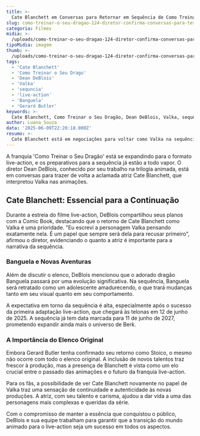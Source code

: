 ```yaml
---
title: >-
  Cate Blanchett em Conversas para Retornar em Sequência de Como Treinar o Seu Dragão
slug: como-treinar-o-seu-dragao-124-diretor-confirma-conversas-para-ter-cate-blanchett-na-sequencia
categoria: Filmes
midia: >-
  /uploads/como-treinar-o-seu-dragao-124-diretor-confirma-conversas-para-ter-cate-blanchett-na-sequencia-thumb.webp
tipoMidia: imagem
thumb: >-
  /uploads/como-treinar-o-seu-dragao-124-diretor-confirma-conversas-para-ter-cate-blanchett-na-sequencia-thumb.webp
tags:
  - 'Cate Blanchett'
  - 'Como Treinar o Seu Drago'
  - 'Dean DeBlois'
  - 'Valka'
  - 'sequncia'
  - 'live-action'
  - 'Banguela'
  - 'Gerard Butler'
keywords: >-
  Cate Blanchett, Como Treinar o Seu Dragão, Dean DeBlois, Valka, sequência, live-action, Banguela, Gerard Butler
author: Luana Souza
data: '2025-06-09T22:20:18.000Z'
resumo: >-
  Cate Blanchett está em negociações para voltar como Valka na sequência do live-action de 'Como Treinar o Seu Dragão'. O diretor Dean DeBlois expressa grande interesse em ter a atriz novamente no elenco.
---
```


A franquia 'Como Treinar o Seu Dragão' está se expandindo para o formato live-action, e os preparativos para a sequência já estão a todo vapor. O diretor Dean DeBlois, conhecido por seu trabalho na trilogia animada, está em conversas para trazer de volta a aclamada atriz Cate Blanchett, que interpretou Valka nas animações.

## Cate Blanchett: Essencial para a Continuação

Durante a estreia do filme live-action, DeBlois compartilhou seus planos com a Comic Book, destacando que o retorno de Cate Blanchett como Valka é uma prioridade. "Eu escrevi a personagem Valka pensando exatamente nela. É um papel que sempre será dela para recusar primeiro", afirmou o diretor, evidenciando o quanto a atriz é importante para a narrativa da sequência.

### Banguela e Novas Aventuras

Além de discutir o elenco, DeBlois mencionou que o adorado dragão Banguela passará por uma evolução significativa. Na sequência, Banguela será retratado como um adolescente amadurecendo, o que trará mudanças tanto em seu visual quanto em seu comportamento.

A expectativa em torno da sequência é alta, especialmente após o sucesso da primeira adaptação live-action, que chegará às telonas em 12 de junho de 2025. A sequência já tem data marcada para 11 de junho de 2027, prometendo expandir ainda mais o universo de Berk.

### A Importância do Elenco Original

Embora Gerard Butler tenha confirmado seu retorno como Stoico, o mesmo não ocorre com todo o elenco original. A inclusão de novos talentos traz frescor à produção, mas a presença de Blanchett é vista como um elo crucial entre o passado das animações e o futuro da franquia live-action.

Para os fãs, a possibilidade de ver Cate Blanchett novamente no papel de Valka traz uma sensação de continuidade e autenticidade às novas produções. A atriz, com seu talento e carisma, ajudou a dar vida a uma das personagens mais complexas e queridas da série.

Com o compromisso de manter a essência que conquistou o público, DeBlois e sua equipe trabalham para garantir que a transição do mundo animado para o live-action seja um sucesso em todos os aspectos.